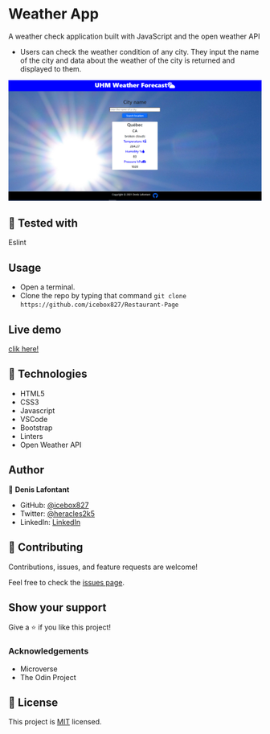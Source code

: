 # Weather App

A weather check application built with JavaScript and the open weather API

- Users can check the weather condition of any city. They input the name of the city and data about the weather of the city is returned and displayed to them.

![SCREENSHOT](app_screenshot.png)

## 🔨 Tested with

Eslint

## Usage

- Open a terminal.
- Clone the repo by typing that command `git clone https://github.com/icebox827/Restaurant-Page`  

## Live demo

[clik here!](https://icebox827.github.io/Restaurant-Page//.)

## 🔨 Technologies

- HTML5
- CSS3
- Javascript
- VSCode
- Bootstrap
- Linters
- Open Weather API

## Author

👤 **Denis Lafontant**

- GitHub: [@icebox827](https://github.com/icebox827)
- Twitter: [@heracles2k5](https://twitter.com/@heracles2k5)
- LinkedIn: [LinkedIn](https://www.linkedin.com/in/denis-lafontant/)

## 🤝 Contributing

Contributions, issues, and feature requests are welcome!

Feel free to check the [issues page](https://github.com/icebox827/Restaurant-Page/issues/1).

## Show your support

Give a ⭐️ if you like this project!

### Acknowledgements

- Microverse
- The Odin Project

## 📝 License

This project is [MIT](./LICENSE) licensed.
